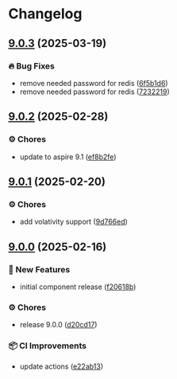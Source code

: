 # Changelog

## [9.0.3](https://github.com/SimCubeLtd/aspire-components/compare/v9.0.2...v9.0.3) (2025-03-19)


### 🔥 Bug Fixes

* remove needed password for redis ([6f5b1d6](https://github.com/SimCubeLtd/aspire-components/commit/6f5b1d6239fced5ef6912f4346c87c40d9a4401d))
* remove needed password for redis ([7232219](https://github.com/SimCubeLtd/aspire-components/commit/723221912463fa1eb85707e795f5102e4e7093fc))

## [9.0.2](https://github.com/SimCubeLtd/aspire-components/compare/v9.0.1...v9.0.2) (2025-02-28)


### ⚙️ Chores

* update to aspire 9.1 ([ef8b2fe](https://github.com/SimCubeLtd/aspire-components/commit/ef8b2fe6a420f6e980942f4ffcd70f551370f6f9))

## [9.0.1](https://github.com/SimCubeLtd/aspire-components/compare/v9.0.0...v9.0.1) (2025-02-20)


### ⚙️ Chores

* add volativity support ([9d766ed](https://github.com/SimCubeLtd/aspire-components/commit/9d766edc3a3c33fabf63639cf048e76e71f7f741))

## [9.0.0](https://github.com/SimCubeLtd/aspire-components/compare/v9.0.0...v9.0.0) (2025-02-16)


### 🚀 New Features

* initial component release ([f20618b](https://github.com/SimCubeLtd/aspire-components/commit/f20618b08eb20cb75c2c0fc66efd07416f5a7086))


### ⚙️ Chores

* release 9.0.0 ([d20cd17](https://github.com/SimCubeLtd/aspire-components/commit/d20cd1766d02be21c5bb98a68fb658cf27ebdb73))


### 📦 CI Improvements

* update actions ([e22ab13](https://github.com/SimCubeLtd/aspire-components/commit/e22ab136acbbc4ece24d2cf8df911096fd6966ac))

